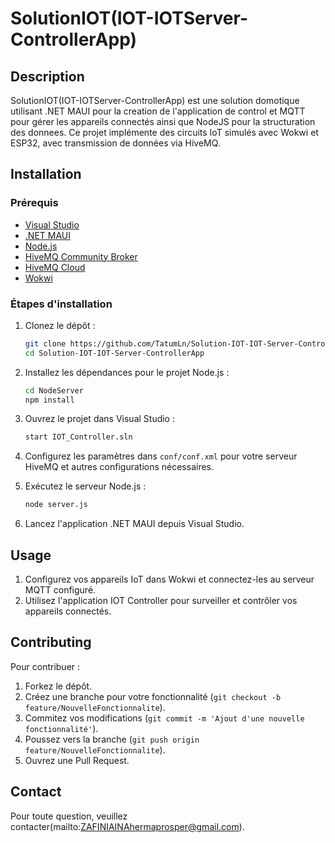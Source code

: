 # SolutionIOT(IOT-IOTServer-ControllerApp)

## Description

SolutionIOT(IOT-IOTServer-ControllerApp) est une solution domotique utilisant .NET MAUI pour la creation de l'application de control et MQTT pour gérer les appareils connectés ainsi que NodeJS pour la structuration des donnees. Ce projet implémente des circuits IoT simulés avec Wokwi et ESP32, avec transmission de données via HiveMQ.

## Installation

### Prérequis

- [Visual Studio](https://visualstudio.microsoft.com/)
- [.NET MAUI](https://docs.microsoft.com/en-us/dotnet/maui/)
- [Node.js](https://nodejs.org/)
- [HiveMQ Community Broker](https://github.com/hivemq/hivemq-community-edition?tab=readme-ov-file)
- [HiveMQ Cloud](https://www.hivemq.com/products/mqtt-cloud-broker/)
- [Wokwi](https://wokwi.com/)

### Étapes d'installation

1. Clonez le dépôt :
    ```bash
    git clone https://github.com/TatumLn/Solution-IOT-IOT-Server-ControllerApp.git
    cd Solution-IOT-IOT-Server-ControllerApp
    ```

2. Installez les dépendances pour le projet Node.js :
    ```bash
    cd NodeServer
    npm install
    ```

3. Ouvrez le projet dans Visual Studio :
    ```bash
    start IOT_Controller.sln
    ```

4. Configurez les paramètres dans `conf/conf.xml` pour votre serveur HiveMQ et autres configurations nécessaires.

5. Exécutez le serveur Node.js :
    ```bash
    node server.js
    ```

6. Lancez l'application .NET MAUI depuis Visual Studio.

## Usage

1. Configurez vos appareils IoT dans Wokwi et connectez-les au serveur MQTT configuré.
2. Utilisez l'application IOT Controller pour surveiller et contrôler vos appareils connectés.

## Contributing

Pour contribuer :

1. Forkez le dépôt.
2. Créez une branche pour votre fonctionnalité (`git checkout -b feature/NouvelleFonctionnalite`).
3. Commitez vos modifications (`git commit -m 'Ajout d'une nouvelle fonctionnalité'`).
4. Poussez vers la branche (`git push origin feature/NouvelleFonctionnalite`).
5. Ouvrez une Pull Request.

## Contact

Pour toute question, veuillez contacter(mailto:ZAFINIAINAhermaprosper@gmail.com).
